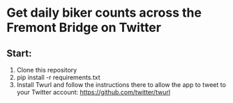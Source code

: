 # Get daily biker counts across the Fremont Bridge on Twitter
## Start:

1. Clone this repository
2. pip install -r requirements.txt
3. Install Twurl and follow the instructions there to allow the app to tweet to your Twitter account: https://github.com/twitter/twurl

